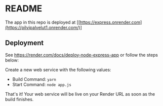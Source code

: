 # README

The app in this repo is deployed at [[https://express.onrender.com](https://pilvipalvelut1.onrender.com/)]

## Deployment

See https://render.com/docs/deploy-node-express-app or follow the steps below:

Create a new web service with the following values:
  * Build Command: `yarn`
  * Start Command: `node app.js`

That's it! Your web service will be live on your Render URL as soon as the build finishes.
